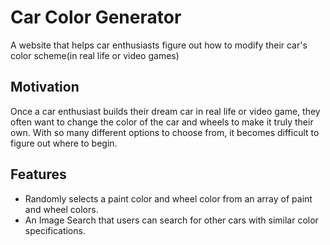 # Car Color Generator
A website that helps car enthusiasts figure out how to modify their car's color scheme(in real life or video games)

## Motivation

Once a car enthusiast builds their dream car in real life or video game, they often want to change the color of the car and wheels to make it truly their own. With so many different options to choose from, it becomes difficult to figure out where to begin.

## Features 

- Randomly selects a paint color and wheel color from an array of paint and wheel colors.
- An Image Search that users can search for other cars with similar color specifications.